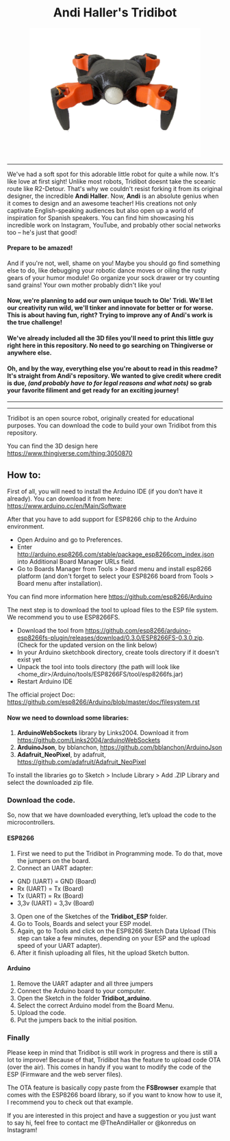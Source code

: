 <div align="center">

# Andi Haller's **Tridibot**

</div>


<p align="center">
  <img src="tridibot1.png" alt="Image" width="400" />
</p>


---------------------------------------------------------------------------------------------------------------------------------------------
We've had a soft spot for this adorable little robot for quite a while now. It's like love at first sight! Unlike most robots, Tridibot doesnt take the sceanic route like R2-Detour.  That's why we couldn't resist forking it from its original designer, the incredible **Andi Haller**. Now, **Andi** is an absolute genius when it comes to design and an awesome teacher! His creations not only captivate English-speaking audiences but also open up a world of inspiration for Spanish speakers. You can find him showcasing his incredible work on Instagram, YouTube, and probably other social networks too – he's just that good!

#### Prepare to be amazed!
And if you're not, well, shame on you! Maybe you should go find something else to do, like debugging your robotic dance moves or oiling the rusty gears of your humor module! Go organize your sock drawer or try counting sand grains! Your own mother probably didn't like you!

#### Now, we're planning to add our own unique touch to Ole' Tridi. We'll let our creativity run wild, we'll tinker and innovate for better or for worse. This is about having fun, right? Trying to improve any of **Andi's work** is the true challenge!

#### We've already included all the 3D files you'll need to print this little guy right here in this repository. No need to go searching on Thingiverse or anywhere else.

#### Oh, and by the way, everything else you're about to read in this readme? It's straight from **Andi's repository**. We wanted to give credit where credit is due, _(and probably have to for legal reasons and what nots)_ so grab your favorite filiment and get ready for an exciting journey!

---


-----------------------------------------------------------------------------------------------------------------------------------------------

Tridibot is an open source robot, originally created for educational purposes. You can download the code to build your own Tridibot from this repository. 

You can find the 3D design here https://www.thingiverse.com/thing:3050870

## How to:

First of all, you will need to install the Arduino IDE (if you don’t have it already). You can download it from here: https://www.arduino.cc/en/Main/Software

After that you have to add support for ESP8266 chip to the Arduino environment.

- Open Arduino and go to Preferences.
- Enter http://arduino.esp8266.com/stable/package_esp8266com_index.json into Additional Board Manager URLs field.
- Go to Boards Manager from Tools > Board menu and install esp8266 platform (and don't forget to select your ESP8266 board from Tools > Board menu after installation).

You can find more information here https://github.com/esp8266/Arduino 

The next step is to download the tool to upload files to the ESP file system. We recommend you to use ESP8266FS.

- Download the tool from https://github.com/esp8266/arduino-esp8266fs-plugin/releases/download/0.3.0/ESP8266FS-0.3.0.zip.  (Check for the updated version on the link below)
- In your Arduino sketchbook directory, create tools directory if it doesn't exist yet
- Unpack the tool into tools directory (the path will look like <home_dir>/Arduino/tools/ESP8266FS/tool/esp8266fs.jar)
- Restart Arduino IDE

The official project Doc: https://github.com/esp8266/Arduino/blob/master/doc/filesystem.rst 


#### Now we need to download some libraries:

1)	**ArduinoWebSockets** library by Links2004. Download it from https://github.com/Links2004/arduinoWebSockets  
2)	**ArduinoJson**, by bblanchon, https://github.com/bblanchon/ArduinoJson 
3)  **Adafruit_NeoPixel**, by adafruit, https://github.com/adafruit/Adafruit_NeoPixel

To install the libraries go to Sketch > Include Library > Add .ZIP Library and select the downloaded zip file. 


### Download the code.

So, now that we have downloaded everything, let’s upload the code to the microcontrollers.

#### ESP8266
1)	First we need to put the Tridibot in Programming mode. To do that, move the jumpers on the board.
2)	Connect an UART adapter:
- GND (UART) = GND (Board) 
- Rx (UART) = Tx (Board) 
- Tx (UART) = Rx (Board) 
- 3,3v (UART) = 3,3v (Board)
3)	Open one of the Sketches of the **Tridibot_ESP** folder.
4)	Go to Tools, Boards and select your ESP model.
5)	Again, go to Tools and click on the ESP8266 Sketch Data Upload (This step can take a few minutes, depending on your ESP and the upload speed of your UART adapter).
6)	After it finish uploading all files, hit the upload Sketch button.

#### Arduino
1)	Remove the UART adapter and all three jumpers
2)	Connect the Arduino board to your computer.
3)	Open the Sketch in the folder **Tridibot_arduino**.
4)	Select the correct Arduino model from the Board Menu.
5)	Upload the code.
6)	Put the jumpers back to the initial position.

### Finally
Please keep in mind that Tridibot is still work in progress and there is still a lot to improve! Because of that, Tridibot has the feature to upload code OTA (over the air). This comes in handy if you want to modify the code of the ESP (Firmware and the web server files). 

The OTA feature is basically copy paste from the **FSBrowser** example that comes with the ESP8266 board library, so if you want to know how to use it, I recommend you to check out that example.


If you are interested in this project and have a suggestion or you just want to say hi, feel free to contact me @TheAndiHaller or @konredus on Instagram!
